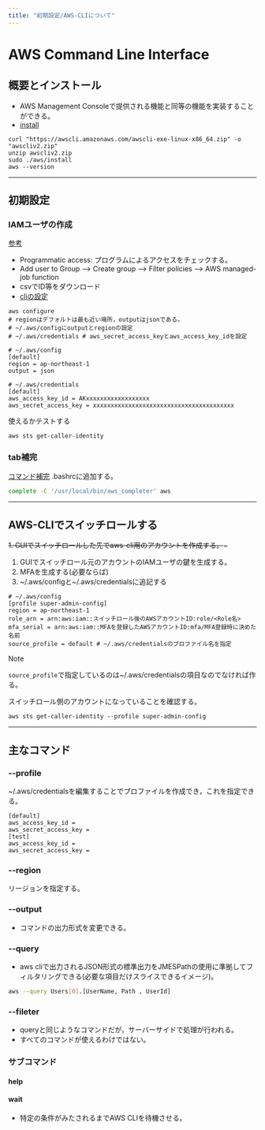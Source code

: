 ```yaml
---
title: "初期設定/AWS-CLIについて"
---
```


# AWS Command Line Interface

## 概要とインストール

- AWS Management Consoleで提供される機能と同等の機能を実装することができる。
- [install](https://docs.aws.amazon.com/cli/latest/userguide/install-cliv2-linux.html#cliv2-linux-install)

```shell
curl "https://awscli.amazonaws.com/awscli-exe-linux-x86_64.zip" -o "awscliv2.zip"
unzip awscliv2.zip
sudo ./aws/install
aws --version
```

---

## 初期設定

### IAMユーザの作成

[参考](https://udemy.benesse.co.jp/development/system/aws-cli.html)

- Programmatic access: プログラムによるアクセスをチェックする。
- Add user to Group --> Create group --> Filter policies --> AWS managed-job function
- csvでID等をダウンロード
- [cliの設定](https://docs.aws.amazon.com/ja_jp/cli/latest/userguide/cli-configure-quickstart.html)

```shell
aws configure
# regionはデフォルトは最も近い場所，outputはjsonである。
# ~/.aws/configにoutputとregionの設定
# ~/.aws/credentials # aws_secret_access_keyとaws_access_key_idを設定
```

```
# ~/.aws/config
[default]
region = ap-northeast-1
output = json
```

```
# ~/.aws/credentials
[default]
aws_access_key_id = AKxxxxxxxxxxxxxxxxxx
aws_secret_access_key = xxxxxxxxxxxxxxxxxxxxxxxxxxxxxxxxxxxxxxxx
```

使えるかテストする

```shell
aws sts get-caller-identity
```

### tab補完

[コマンド補完](https://docs.aws.amazon.com/ja_jp/cli/latest/userguide/cli-configure-completion.html)
.bashrcに追加する。

```sh
complete -C '/usr/local/bin/aws_completer' aws
```

---

## AWS-CLIでスイッチロールする

~~1. GUIでスイッチロールした先でaws-cli用のアカウントを作成する。~~~

1. GUIでスイッチロール元のアカウントのIAMユーザの鍵を生成する。
2. MFAを生成する(必要ならば)
3. ~/.aws/configと~/.aws/credentialsに追記する

```
# ~/.aws/config
[profile super-admin-config]
region = ap-northeast-1
role_arn = arn:aws:iam::スイッチロール後のAWSアカウントID:role/<Role名>
mfa_serial = arn:aws:iam::MFAを登録したAWSアカウントID:mfa/MFA登録時に決めた名前
source_profile = default # ~/.aws/credentialsのプロファイル名を指定
```
> [!NOTE]
> `source_profile`で指定しているのは~/.aws/credentialsの項目なのでなければ作る。

スイッチロール側のアカウントになっていることを確認する。

```shell
aws sts get-caller-identity --profile super-admin-config
```

---


## 主なコマンド

### --profile

~/.aws/credentialsを編集することでプロファイルを作成でき，これを指定できる。

```
[default]
aws_access_key_id =
aws_secret_access_key =
[test]
aws_access_key_id =
aws_secret_access_key =
```

### --region

リージョンを指定する。

### --output

- コマンドの出力形式を変更できる。

### --query

- aws cliで出力されるJSON形式の標準出力をJMESPathの使用に準拠してフィルタリングできる(必要な項目だけスライスできるイメージ)。

```sh
aws --query Users[0].[UserName, Path , UserId]
```

### --fileter

- queryと同じようなコマンドだが，サーバーサイドで処理が行われる。
- すべてのコマンドが使えるわけではない。

### サブコマンド

#### help

#### wait

- 特定の条件がみたされるまでAWS CLIを待機させる。
